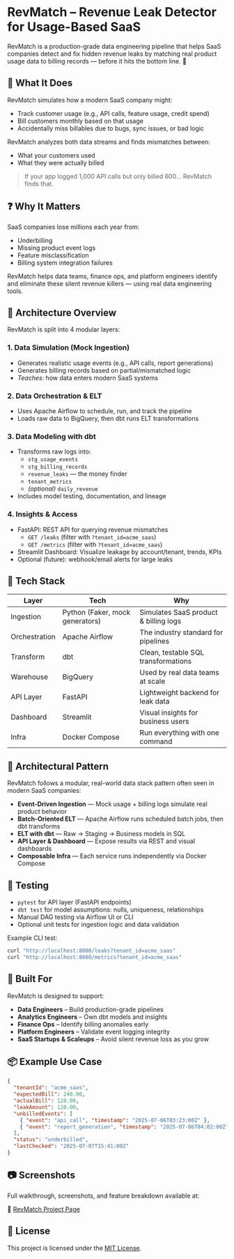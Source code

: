 # RevMatch – Revenue Leak Detector for Usage-Based SaaS

RevMatch is a production-grade data engineering pipeline that helps SaaS companies detect and fix hidden revenue leaks by matching real product usage data to billing records — before it hits the bottom line. 💸


## 🚀 What It Does

RevMatch simulates how a modern SaaS company might:

- Track customer usage (e.g., API calls, feature usage, credit spend)  
- Bill customers monthly based on that usage  
- Accidentally miss billables due to bugs, sync issues, or bad logic  

RevMatch analyzes both data streams and finds mismatches between:

- What your customers used  
- What they were actually billed  

> If your app logged 1,000 API calls but only billed 600... RevMatch finds that.


## ❓ Why It Matters

SaaS companies lose millions each year from:

- Underbilling  
- Missing product event logs  
- Feature misclassification  
- Billing system integration failures  

RevMatch helps data teams, finance ops, and platform engineers identify and eliminate these silent revenue killers — using real data engineering tools. 


## 🧠 Architecture Overview

RevMatch is split into 4 modular layers:

### 1. Data Simulation (Mock Ingestion)  
- Generates realistic usage events (e.g., API calls, report generations)  
- Generates billing records based on partial/mismatched logic  
- *Teaches:* how data enters modern SaaS systems  

### 2. Data Orchestration & ELT  
- Uses Apache Airflow to schedule, run, and track the pipeline  
- Loads raw data to BigQuery, then dbt runs ELT transformations  

### 3. Data Modeling with dbt  
- Transforms raw logs into:  
  - `stg_usage_events`  
  - `stg_billing_records`  
  - `revenue_leaks` — the money finder  
  - `tenant_metrics`  
  - *(optional)* `daily_revenue`  
- Includes model testing, documentation, and lineage  

### 4. Insights & Access  
- FastAPI: REST API for querying revenue mismatches  
  - `GET /leaks` (filter with `?tenant_id=acme_saas`)  
  - `GET /metrics` (filter with `?tenant_id=acme_saas`)  
- Streamlit Dashboard: Visualize leakage by account/tenant, trends, KPIs  
- Optional (future): webhook/email alerts for large leaks


## 🧱 Tech Stack

| Layer         | Tech                            | Why                                     |
|---------------|----------------------------------|------------------------------------------|
| Ingestion     | Python (Faker, mock generators)  | Simulates SaaS product & billing logs   |
| Orchestration | Apache Airflow                  | The industry standard for pipelines     |
| Transform     | dbt                              | Clean, testable SQL transformations     |
| Warehouse     | BigQuery                         | Used by real data teams at scale        |
| API Layer     | FastAPI                          | Lightweight backend for leak data       |
| Dashboard     | Streamlit                        | Visual insights for business users      |
| Infra         | Docker Compose                  | Run everything with one command         |


## 🧩 Architectural Pattern

RevMatch follows a modular, real-world data stack pattern often seen in modern SaaS companies:

- **Event-Driven Ingestion** — Mock usage + billing logs simulate real product behavior  
- **Batch-Oriented ELT** — Apache Airflow runs scheduled batch jobs, then dbt transforms  
- **ELT with dbt** — Raw → Staging → Business models in SQL  
- **API Layer & Dashboard** — Expose results via REST and visual dashboards  
- **Composable Infra** — Each service runs independently via Docker Compose  


## 🧪 Testing

- `pytest` for API layer (FastAPI endpoints)  
- `dbt test` for model assumptions: nulls, uniqueness, relationships  
- Manual DAG testing via Airflow UI or CLI  
- Optional unit tests for ingestion logic and data validation  

Example CLI test:  
```bash
curl "http://localhost:8000/leaks?tenant_id=acme_saas"
curl "http://localhost:8000/metrics?tenant_id=acme_saas"
```

## 👷 Built For

RevMatch is designed to support:

- **Data Engineers** – Build production-grade pipelines  
- **Analytics Engineers** – Own dbt models and insights  
- **Finance Ops** – Identify billing anomalies early  
- **Platform Engineers** – Validate event logging integrity  
- **SaaS Startups & Scaleups** – Avoid silent revenue loss as you grow  

## 📦 Example Use Case

```json
{
  "tenantId": "acme_saas",
  "expectedBill": 240.00,
  "actualBill": 120.00,
  "leakAmount": 120.00,
  "unbilledEvents": [
    { "event": "api_call", "timestamp": "2025-07-06T03:23:00Z" },
    { "event": "report_generation", "timestamp": "2025-07-06T04:02:00Z" }
  ],
  "status": "underbilled",
  "lastChecked": "2025-07-07T15:41:00Z"
}
```

## 📷 Screenshots

Full walkthrough, screenshots, and feature breakdown available at:

🔗 [RevMatch Project Page](https://arvildey.com/projects/revmatch)

## 📜 License

This project is licensed under the [MIT License](LICENSE).  
